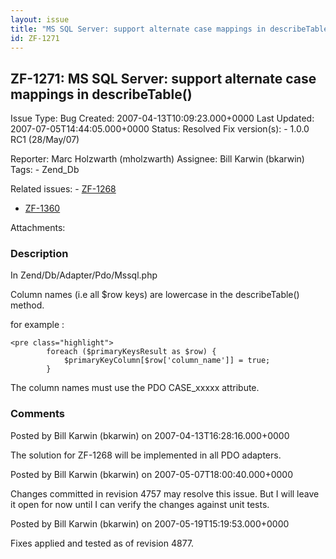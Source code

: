 ```yaml
---
layout: issue
title: "MS SQL Server: support alternate case mappings in describeTable()"
id: ZF-1271
---
```


ZF-1271: MS SQL Server: support alternate case mappings in describeTable()
--------------------------------------------------------------------------

 Issue Type: Bug Created: 2007-04-13T10:09:23.000+0000 Last Updated: 2007-07-05T14:44:05.000+0000 Status: Resolved Fix version(s): - 1.0.0 RC1 (28/May/07)
 
 Reporter:  Marc Holzwarth (mholzwarth)  Assignee:  Bill Karwin (bkarwin)  Tags: - Zend\_Db
 
 Related issues: - [ZF-1268](/issues/browse/ZF-1268)
- [ZF-1360](/issues/browse/ZF-1360)
 
 Attachments: 
### Description

In Zend/Db/Adapter/Pdo/Mssql.php

Column names (i.e all $row keys) are lowercase in the describeTable() method.

for example :

 
    <pre class="highlight">
            foreach ($primaryKeysResult as $row) {
                $primaryKeyColumn[$row['column_name']] = true;
            }


The column names must use the PDO CASE\_xxxxx attribute.

 

 

### Comments

Posted by Bill Karwin (bkarwin) on 2007-04-13T16:28:16.000+0000

The solution for ZF-1268 will be implemented in all PDO adapters.

 

 

Posted by Bill Karwin (bkarwin) on 2007-05-07T18:00:40.000+0000

Changes committed in revision 4757 may resolve this issue. But I will leave it open for now until I can verify the changes against unit tests.

 

 

Posted by Bill Karwin (bkarwin) on 2007-05-19T15:19:53.000+0000

Fixes applied and tested as of revision 4877.

 

 